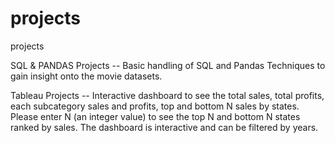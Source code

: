# projects
projects

SQL & PANDAS Projects
-- Basic handling of SQL and Pandas Techniques to gain insight onto the movie datasets.

Tableau Projects
-- Interactive dashboard to see the total sales, total profits, each subcategory sales and profits, top and bottom N sales by states.
   Please enter N (an integer value) to see the top N and bottom N states ranked by sales. 
   The dashboard is interactive and can be filtered by years.

